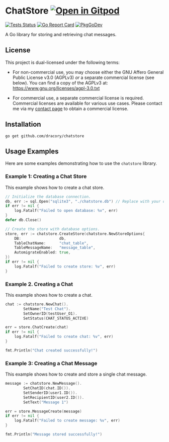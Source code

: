 # ChatStore <a href="https://gitpod.io/#https://github.com/dracory/chatstore" style="float:right:"><img src="https://gitpod.io/button/open-in-gitpod.svg" alt="Open in Gitpod" loading="lazy"></a>

[![Tests Status](https://github.com/dracory/chatstore/actions/workflows/tests.yml/badge.svg?branch=main)](https://github.com/dracory/chatstore/actions/workflows/tests.yml)
[![Go Report Card](https://goreportcard.com/badge/github.com/dracory/chatstore)](https://goreportcard.com/report/github.com/dracory/chatstore)
[![PkgGoDev](https://pkg.go.dev/badge/github.com/dracory/chatstore)](https://pkg.go.dev/github.com/dracory/chatstore)

A Go library for storing and retrieving chat messages.

## License

This project is dual-licensed under the following terms:

-   For non-commercial use, you may choose either the GNU Affero General Public License v3.0 (AGPLv3) *or* a separate commercial license (see below). You can find a copy of the AGPLv3 at: https://www.gnu.org/licenses/agpl-3.0.txt

-   For commercial use, a separate commercial license is required. Commercial licenses are available for various use cases. Please contact me via my [contact page](https://lesichkov.co.uk/contact) to obtain a commercial license.

## Installation

```
go get github.com/dracory/chatstore
```


## Usage Examples

Here are some examples demonstrating how to use the `chatstore` library.

### Example 1: Creating a Chat Store

This example shows how to create a chat store.

```go
// Initialize the database connection.
db, err := sql.Open("sqlite3", "./chatstore.db") // Replace with your database details
if err != nil {
    log.Fatalf("Failed to open database: %v", err)
}
defer db.Close()

// Create the store with database options.
store, err := chatstore.CreateStore(chatstore.NewStoreOptions{
    DB:                 db,
    TableChatName:      "chat_table",
    TableMessageName:   "message_table",
    AutomigrateEnabled: true,
})
if err != nil {
    log.Fatalf("Failed to create store: %v", err)
}
```

### Example 2. Creating a Chat

This example shows how to create a chat.

```go
chat := chatstore.NewChat().
		SetName("Test Chat").
		SetOwnerID(testUser_O1).
		SetStatus(CHAT_STATUS_ACTIVE)

err = store.ChatCreate(chat)
if err != nil {
    log.Fatalf("Failed to create chat: %v", err)
}

fmt.Println("Chat created successfully!")
```

### Example 3: Creating a Chat Message

This example shows how to create and store a single chat message.

```go
message := chatstore.NewMessage().
		SetChatID(chat.ID()).
		SetSenderID(user1.ID()).
		SetRecipientID(user2.ID()).
		SetText("Message 1")

err = store.MessageCreate(message)
if err != nil {
    log.Fatalf("Failed to create message: %v", err)
}

fmt.Println("Message stored successfully!")
```
